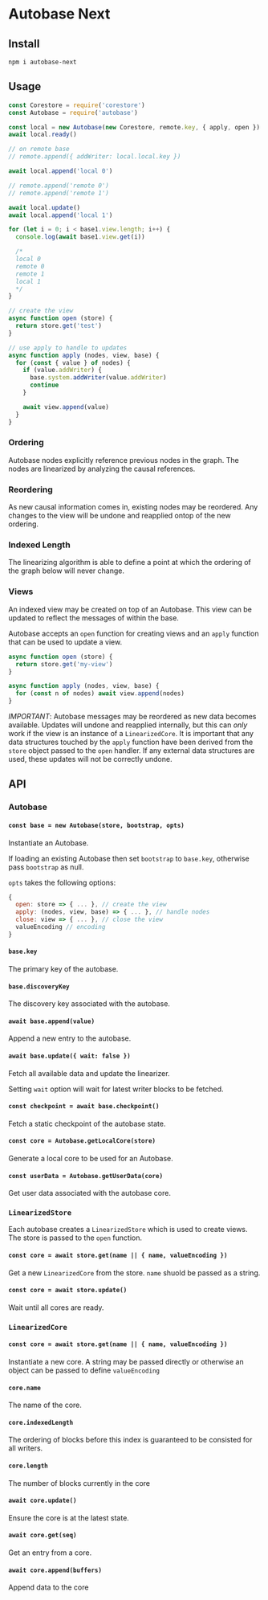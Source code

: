 # Autobase Next

## Install

`npm i autobase-next`

## Usage

```js
const Corestore = require('corestore')
const Autobase = require('autobase')

const local = new Autobase(new Corestore, remote.key, { apply, open })
await local.ready()

// on remote base
// remote.append({ addWriter: local.local.key })

await local.append('local 0')

// remote.append('remote 0')
// remote.append('remote 1')

await local.update()
await local.append('local 1')

for (let i = 0; i < base1.view.length; i++) {
  console.log(await base1.view.get(i))

  /*
  local 0
  remote 0
  remote 1
  local 1
  */
}

// create the view
async function open (store) {
  return store.get('test')
}

// use apply to handle to updates
async function apply (nodes, view, base) {
  for (const { value } of nodes) {
    if (value.addWriter) {
      base.system.addWriter(value.addWriter)
      continue
    }

    await view.append(value)
  }  
}
```

### Ordering

Autobase nodes explicitly reference previous nodes in the graph. The nodes are linearized by analyzing the causal references.

### Reordering

As new causal information comes in, existing nodes may be reordered. Any changes to the view will be undone and reapplied ontop of the new ordering.

### Indexed Length

The linearizing algorithm is able to define a point at which the ordering of the graph below will never change.

### Views

An indexed view may be created on top of an Autobase. This view can be updated to reflect the messages of within the base.

Autobase accepts an `open` function for creating views and an `apply` function that can be used to update a view.

```js
async function open (store) {
  return store.get('my-view')
}
```

```js
async function apply (nodes, view, base) {
  for (const n of nodes) await view.append(nodes)
}
```

*IMPORTANT*: Autobase messages may be reordered as new data becomes available. Updates will undone and reapplied internally, but this can _only_ work if the view is an instance of a `LinearizedCore`. It is important that any data structures touched by the `apply` function have been derived from the `store` object passed to the `open` handler. If any external data structures are used, these updates will not be correctly undone.

## API

### Autobase

#### `const base = new Autobase(store, bootstrap, opts)`

Instantiate an Autobase.

If loading an existing Autobase then set `bootstrap` to `base.key`, otherwise pass `bootstrap` as null.

`opts` takes the following options:

```js
{
  open: store => { ... }, // create the view
  apply: (nodes, view, base) => { ... }, // handle nodes
  close: view => { ... }, // close the view
  valueEncoding // encoding
}
```

#### `base.key`

The primary key of the autobase.

#### `base.discoveryKey`

The discovery key associated with the autobase.

#### `await base.append(value)`

Append a new entry to the autobase.

#### `await base.update({ wait: false })`

Fetch all available data and update the linearizer.

Setting `wait` option will wait for latest writer blocks to be fetched.

#### `const checkpoint = await base.checkpoint()`

Fetch a static checkpoint of the autobase state.

#### `const core = Autobase.getLocalCore(store)`

Generate a local core to be used for an Autobase.

#### `const userData = Autobase.getUserData(core)`

Get user data associated with the autobase core.

### `LinearizedStore`

Each autobase creates a `LinearizedStore` which is used to create views. The store is passed to the `open` function.

#### `const core = await store.get(name || { name, valueEncoding })`

Get a new `LinearizedCore` from the store. `name` shuold be passed as a string.

#### `const core = await store.update()`

Wait until all cores are ready.

### `LinearizedCore`

#### `const core = await store.get(name || { name, valueEncoding })`

Instantiate a new core. A string may be passed directly or otherwise an object can be passed to define `valueEncoding`

#### `core.name`

The name of the core.

#### `core.indexedLength`

The ordering of blocks before this index is guaranteed to be consisted for all writers.

#### `core.length`

The number of blocks currently in the core

#### `await core.update()`

Ensure the core is at the latest state.

#### `await core.get(seq)`

Get an entry from a core.

#### `await core.append(buffers)`

Append data to the core
